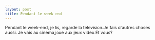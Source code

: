 ```yaml
---
layout: post
title: Pendant le week end
---
```


<p>Pendant le week-end, je lis, regarde la television.Je fais d&#39;autres choses aussi. Je vais au cinema,joue aux jeux video.Et vous?</p>
